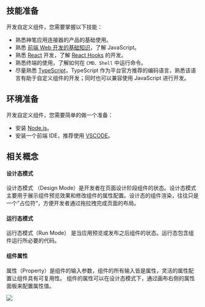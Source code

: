 
## 技能准备

开发自定义组件，您需要掌握以下技能：

- 熟悉神笔应用连接器的产品的基础使用。
- 熟悉 [前端 Web 开发的基础知识](https://developer.mozilla.org/zh-CN/docs/Learn)，了解 JavaScript。
- 熟悉 [React](https://zh-hans.reactjs.org/docs/getting-started.html) 开发，了解 [React Hooks](https://zh-hans.reactjs.org/docs/hooks-intro.html) 的开发。
- 熟悉终端的使用，了解如何在 `CMD、Shell` 中运行命令。
- 尽量熟悉 [TypeScript](https://www.typescriptlang.org/)，TypeScript 作为平台官方推荐的编码语言，熟悉该语言有助于自定义组件的开发；同时也可以兼容使用 JavaScript 进行开发。

## 环境准备

开发自定义组件，您需要简单的做一个准备：

- 安装 [Node.js](https://nodejs.org/zh-cn/)。
- 安装一个前端 IDE，推荐使用 [VSCODE](https://code.visualstudio.com/)。

## 相关概念

#### 设计态模式

设计态模式 （Design Mode）是开发者在页面设计阶段组件的状态。设计态模式主要用于展示组件预览效果和修改组件的属性配置。设计态的组件渲染，往往只是一个”占位符“，方便开发者通过拖拉拽完成页面的布局。

#### 运行态模式

运行态模式（Run Mode） 是当应用预览或发布之后组件的状态。运行态包含组件运行所必要的代码。

#### 组件属性

属性（Property）是组件的输入参数，组件的所有输入皆是属性，灵活的属性配置让组件具有可复用性。
组件的属性可以在设计态模式下，通过画布右侧的属性面板来配置属性值。

![](https://qcloudimg.tencent-cloud.cn/raw/2fa00c0b84bcb9f2ab6f218c59742a05.png)


